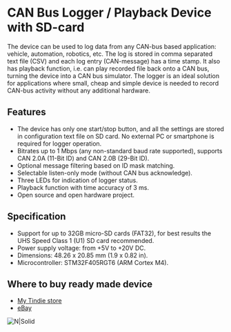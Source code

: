 # CAN Bus Logger / Playback Device with SD-card

The device can be used to log data from any CAN-bus based application: vehicle, automation, robotics, etc. The log is stored in comma separated text file (CSV) and each log entry (CAN-message) has a time stamp. It also has playback function, i.e. can play recorded file back onto a CAN bus, turning the device into a CAN bus simulator. The logger is an ideal solution for applications where small, cheap and simple device is needed to record CAN-bus activity without any additional hardware.

## Features

- The device has only one start/stop button, and all the settings are stored in configuration text file on SD card. No external PC or smartphone is required for logger operation.
- Bitrates up to 1 Mbps (any non-standard baud rate supported), supports CAN 2.0A (11-Bit ID) and CAN 2.0B (29-Bit ID).
- Optional message filtering based on ID mask matching.
- Selectable listen-only mode (without CAN bus acknowledge).
- Three LEDs for indication of logger status.
- Playback function with time accuracy of 3 ms.
- Open source and open hardware project.


## Specification

- Support for up to 32GB micro-SD cards (FAT32), for best results the UHS Speed Class 1 (U1) SD card recommended.
- Power supply voltage: from +5V to +20V DC.
- Dimensions: 48.26 x 20.85 mm (1.9 x 0.82 in).
- Microcontroller: STM32F405RGT6 (ARM Cortex M4).

## Where to buy ready made device

- [My Tindie store](https://www.tindie.com/products/akpc806a/can-bus-logger-with-sd-card/)
- [eBay](https://www.ebay.com/sch/i.html?_from=R40&_trksid=p2380057.m570.l1313.TR0.TRC0.H0.XCAN+Bus+Logger+with+SD-card.TRS5&_nkw=CAN+Bus+Logger+with+SD-card&_sacat=0)

![N|Solid](http://i.ebayimg.com/images/g/-foAAOSwYXVYy2zs/s-l1600.jpg)